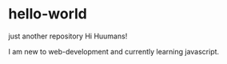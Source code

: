 # hello-world
just another repository
Hi Huumans!

I am new to web-development and currently learning javascript.
